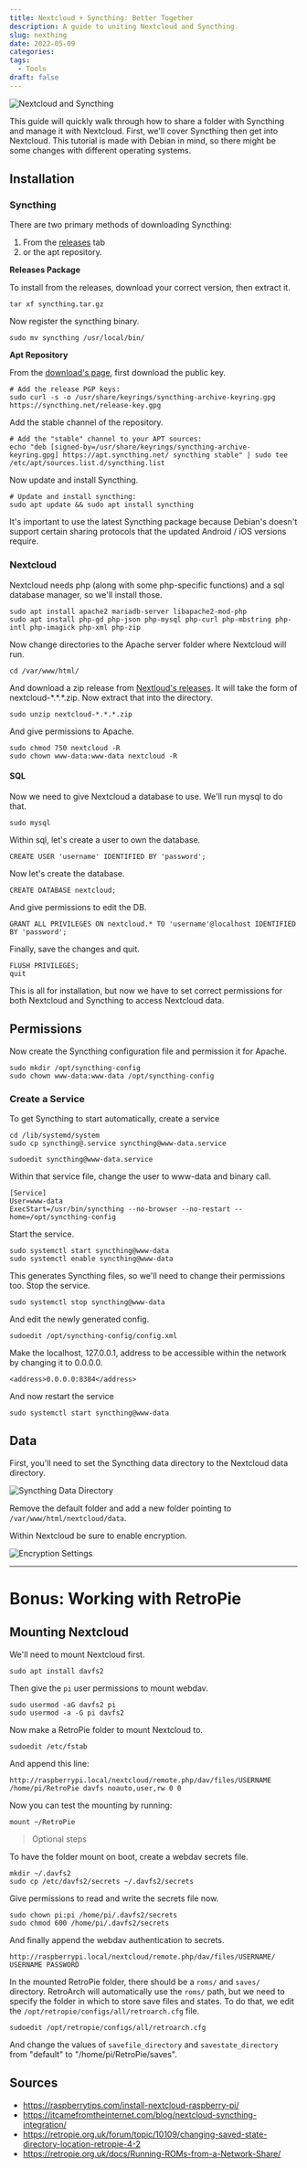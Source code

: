 ```yaml
---
title: Nextcloud + Syncthing: Better Together
description: A guide to uniting Nextcloud and Syncthing.
slug: nexthing
date: 2022-05-09
categories:
tags:
  - Tools
draft: false
---
```


![Nextcloud and Syncthing](https://i.imgur.com/TTizOiQ.png)

This guide will quickly walk through how to share a folder with Syncthing and manage it with Nextcloud. First, we'll cover Syncthing then get into Nextcloud. This tutorial is made with Debian in mind, so there might be some changes with different operating systems.

## Installation

### Syncthing

There are two primary methods of downloading Syncthing:

1. From the [releases](https://github.com/syncthing/syncthing/releases/) tab
2. or the apt repository.

**Releases Package**

To install from the releases, download your correct version, then extract it.

```
tar xf syncthing.tar.gz
```

Now register the syncthing binary.

```
sudo mv syncthing /usr/local/bin/
```

**Apt Repository**

From the [download's page](https://syncthing.net/downloads/), first download the public key.

```
# Add the release PGP keys:
sudo curl -s -o /usr/share/keyrings/syncthing-archive-keyring.gpg https://syncthing.net/release-key.gpg
```

Add the stable channel of the repository.

```
# Add the "stable" channel to your APT sources:
echo "deb [signed-by=/usr/share/keyrings/syncthing-archive-keyring.gpg] https://apt.syncthing.net/ syncthing stable" | sudo tee /etc/apt/sources.list.d/syncthing.list
```

Now update and install Syncthing.

```
# Update and install syncthing:
sudo apt update && sudo apt install syncthing
```

It's important to use the latest Syncthing package because Debian's doesn't support certain sharing protocols that the updated Android / iOS versions require.

### Nextcloud

Nextcloud needs php (along with some php-specific functions) and a sql database manager, so we'll install those.

```
sudo apt install apache2 mariadb-server libapache2-mod-php
sudo apt install php-gd php-json php-mysql php-curl php-mbstring php-intl php-imagick php-xml php-zip
```

Now change directories to the Apache server folder where Nextcloud will run.

```
cd /var/www/html/
```

And download a zip release from [Nextloud's releases](https://download.nextcloud.com/server/releases/). It will take the form of nextcloud-\*.\*.\*.zip. Now extract that into the directory.

```
sudo unzip nextcloud-*.*.*.zip
```

And give permissions to Apache.

```
sudo chmod 750 nextcloud -R
sudo chown www-data:www-data nextcloud -R
```

#### SQL

Now we need to give Nextcloud a database to use. We'll run mysql to do that.

```
sudo mysql
```

Within sql, let's create a user to own the database.

```
CREATE USER 'username' IDENTIFIED BY 'password';
```

Now let's create the database.

```
CREATE DATABASE nextcloud;
```

And give permissions to edit the DB.

```
GRANT ALL PRIVILEGES ON nextcloud.* TO 'username'@localhost IDENTIFIED BY 'password';
```

Finally, save the changes and quit.

```
FLUSH PRIVILEGES;
quit
```

This is all for installation, but now we have to set correct permissions for both Nextcloud and Syncthing to access Nextcloud data.

## Permissions

Now create the Syncthing configuration file and permission it for Apache.

```
sudo mkdir /opt/syncthing-config
sudo chown www-data:www-data /opt/syncthing-config
```

### Create a Service

To get Syncthing to start automatically, create a service

```
cd /lib/systemd/system
sudo cp syncthing@.service syncthing@www-data.service

sudoedit syncthing@www-data.service
```

Within that service file, change the user to www-data and binary call.

```
[Service]
User=www-data
ExecStart=/usr/bin/syncthing --no-browser --no-restart --home=/opt/syncthing-config
```

Start the service.

```
sudo systemctl start syncthing@www-data
sudo systemctl enable syncthing@www-data
```

This generates Syncthing files, so we'll need to change their permissions too. Stop the service.

```
sudo systemctl stop syncthing@www-data
```

And edit the newly generated config.

```
sudoedit /opt/syncthing-config/config.xml
```

Make the localhost, 127.0.0.1, address to be accessible within the network by changing it to 0.0.0.0.

```
<address>0.0.0.0:8384</address>
```

And now restart the service

```
sudo systemctl start syncthing@www-data
```

## Data

First, you'll need to set the Syncthing data directory to the Nextcloud data directory.

![Syncthing Data Directory](https://raw.githubusercontent.com/syncthing/docs-pre-rendered/main/v0.11.10/_images/gs1.png)

Remove the default folder and add a new folder pointing to `/var/www/html/nextcloud/data`.

Within Nextcloud be sure to enable encryption.

![Encryption Settings](https://raw.githubusercontent.com/nextcloud/documentation/master/admin_manual/configuration_files/images/encryption15.png)

---

# Bonus: Working with RetroPie

## Mounting Nextcloud

We'll need to mount Nextcloud first.

```
sudo apt install davfs2
```

Then give the `pi` user permissions to mount webdav.

```
sudo usermod -aG davfs2 pi
sudo usermod -a -G pi davfs2
```

Now make a RetroPie folder to mount Nextcloud to.

```
sudoedit /etc/fstab
```

And append this line:

```
http://raspberrypi.local/nextcloud/remote.php/dav/files/USERNAME /home/pi/RetroPie davfs noauto,user,rw 0 0
```

Now you can test the mounting by running:

```
mount ~/RetroPie
```

> Optional steps

To have the folder mount on boot, create a webdav secrets file.

```
mkdir ~/.davfs2
sudo cp /etc/davfs2/secrets ~/.davfs2/secrets
```

Give permissions to read and write the secrets file now.

```
sudo chown pi:pi /home/pi/.davfs2/secrets
sudo chmod 600 /home/pi/.davfs2/secrets
```

And finally append the webdav authentication to secrets.

```
http://raspberrypi.local/nextcloud/remote.php/dav/files/USERNAME/ USERNAME PASSWORD
```

In the mounted RetroPie folder, there should be a `roms/` and `saves/` directory. RetroArch will automatically use the `roms/` path, but we need to specify the folder in which to store save files and states. To do that, we edit the `/opt/retropie/configs/all/retroarch.cfg` file.

```
sudoedit /opt/retropie/configs/all/retroarch.cfg
```

And change the values of `savefile_directory` and `savestate_directory` from "default" to "/home/pi/RetroPie/saves".

## Sources

* <https://raspberrytips.com/install-nextcloud-raspberry-pi/>
* <https://itcamefromtheinternet.com/blog/nextcloud-syncthing-integration/>
* <https://retropie.org.uk/forum/topic/10109/changing-saved-state-directory-location-retropie-4-2>
* <https://retropie.org.uk/docs/Running-ROMs-from-a-Network-Share/>

